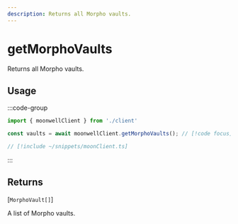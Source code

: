 ```yaml
---
description: Returns all Morpho vaults.
---
```


# getMorphoVaults

Returns all Morpho vaults.

## Usage

:::code-group

```ts twoslash [example.ts]
import { moonwellClient } from './client'

const vaults = await moonwellClient.getMorphoVaults(); // [!code focus]
```

```ts twoslash [client.ts] filename="client.ts"
// [!include ~/snippets/moonClient.ts]
```

:::

## Returns

[`MorphoVault[]`]<!-- /docs/glossary/types#morpho-vault -->

A list of Morpho vaults.

<!-- ## Parameters

### includeLiquidStakingRewards

- **Type:** `boolean`

Whether to include liquid staking rewards in the response.

```ts twoslash
// [!include ~/snippets/moonClient.ts]
// ---cut---
const markets = await moonwellClient.getMarkets({
  includeLiquidStakingRewards: true // [!code focus]
})
``` -->